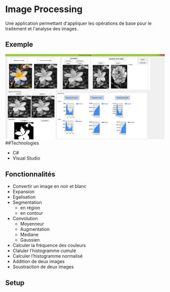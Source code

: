 # Image Processing
Une application permettant d'appliquer les opérations de base pour le traitement et l'analyse des images.

## Exemple
![Traitement d'image](./images/app.png)
##Technologies
* C#
* Visual Studio
## Fonctionnalités
* Convertir un image en noir et blanc
* Expansion
* Egalisation
* Segmentation
  * en région
  * en contour
* Convolution
  * Moyenneur
  * Augmentation
  * Mediane
  * Gaussien
* Calculer la fréquence des couleurs
* Claluler l’histogramme cumulé
* Calculer l’histogramme normalisé
* Addition de deux images
* Soustraction de deux images

## Setup
 
